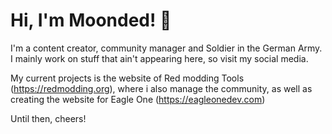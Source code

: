 # Hi, I'm Moonded! 👋

I'm a content creator, community manager and Soldier in the German Army.  
I mainly work on stuff that ain't appearing here, so visit my social media.

My current projects is the website of Red modding Tools (https://redmodding.org), where i also manage the community, as well as creating the website for Eagle One (https://eagleonedev.com)

Until then, cheers! 
